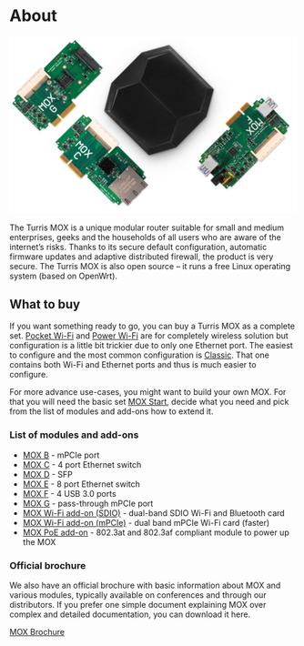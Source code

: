 # About

![Turris MOX](mox.jpg)

The Turris MOX is a unique modular router suitable for small and medium
enterprises, geeks and the households of all users who are aware of the
internet’s risks. Thanks to its secure default configuration, automatic
firmware updates and adaptive distributed firewall, the product is very secure.
The Turris MOX is also open source – it runs a free Linux operating system
(based on OpenWrt).

## What to buy

If you want something ready to go, you can buy a Turris MOX as a complete set.
[Pocket Wi-Fi](sets/pocketwifi.md) and [Power Wi-Fi](sets/powerwifi.md) are for
completely wireless solution but configuration is a little bit trickier due to
only one Ethernet port. The easiest to configure and the most common
configuration is [Classic](sets/classic.md). That one contains both Wi-Fi and
Ethernet ports and thus is much easier to configure.

For more advance use-cases, you might want to build your own MOX. For that you
will need the basic set [MOX Start](sets/start.md), decide what you need and pick
from the list of modules and add-ons how to extend it.

### List of modules and add-ons

* [MOX B](modules/b.md) - mPCIe port
* [MOX C](modules/c.md) - 4 port Ethernet switch
* [MOX D](modules/d.md) - SFP
* [MOX E](modules/e.md) - 8 port Ethernet switch
* [MOX F](modules/f.md) - 4 USB 3.0 ports
* [MOX G](modules/g.md) - pass-through mPCIe port
* [MOX Wi-Fi add-on (SDIO)](addons.md#wi-fi-sdio) - dual-band SDIO Wi-Fi and Bluetooth card
* [MOX Wi-Fi add-on (mPCIe)](addons.md#wi-fi-mpcie) - dual band mPCIe Wi-Fi card (faster)
* [MOX PoE add-on](addons.md#poe) - 802.3at and 802.3af compliant module to power up the MOX

### Official brochure

We also have an official brochure with basic information about MOX and various
modules, typically available on conferences and through our distributors. If
you prefer one simple document explaining MOX over complex and detailed
documentation, you can download it here.

[MOX Brochure](MOX_Brochure.pdf)
